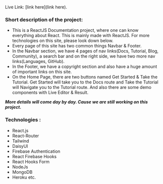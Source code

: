Live Link: [link here](link here).

### Short description of the project:
- This is a ReactJS Documentation project, where one can know everything about React. This is mainly made with ReactJS. For more technologies on this site, please look down below.
- Every page of this site has two common things Navbar & Footer.
- In the Navbar section, we have 4 pages of nav links(Docs, Tutorial, Blog, Community), a search bar and on the right side, we have two more nav links(Languages, GitHub).
- In the Footer, we have a copyright section and also have a huge amount of important links on this site.
- On the Home Page, there are two buttons named Get Started & Take the Tutorial. Get Started will take you to the Docs route and Take the Tutorial will Navigate you to the Tutorial route. And also there are some demo components with Live Editor & Result.

***More details will come day by day. Cause we are still working on this project.***


### Technologies :
- React.js
- React-Router
- Tailwind
- DaisyUI
- Firebase Authentication
- React Firebase Hooks 
- React Hooks Form 
- NodeJs
- MongoDB
- Heroku etc.
